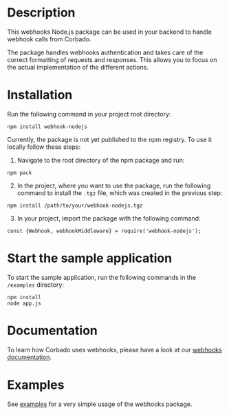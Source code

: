 # Description

This webhooks Node.js package can be used in your backend to handle webhook calls from Corbado.

The package handles webhooks authentication and takes care of the correct formatting of requests and responses. This allows you to focus on the actual implementation of the different actions.

# Installation
Run the following command in your project root directory:

```
npm install webhook-nodejs
```

Currently, the package is not yet published to the npm registry. To use it locally follow these steps:

1. Navigate to the root directory of the npm package and run:
```
npm pack
```
2. In the project, where you want to use the package, run the following command to install the `.tgz` file, which was created in the previous step:
```
npm install /path/to/your/webhook-nodejs.tgz
```
3. In your project, import the package with the following command:
```
const {Webhook, webhookMiddleware} = require('webhook-nodejs');
```


# Start the sample application
To start the sample application, run the following commands in the `/examples` directory:

```
npm install
node app.js
```

# Documentation
To learn how Corbado uses webhooks, please have a look at our [webhooks documentation](https://docs.corbado.com/helpful-guides/webhooks).

# Examples
See [examples](examples/app.js) for a very simple usage of the webhooks package.